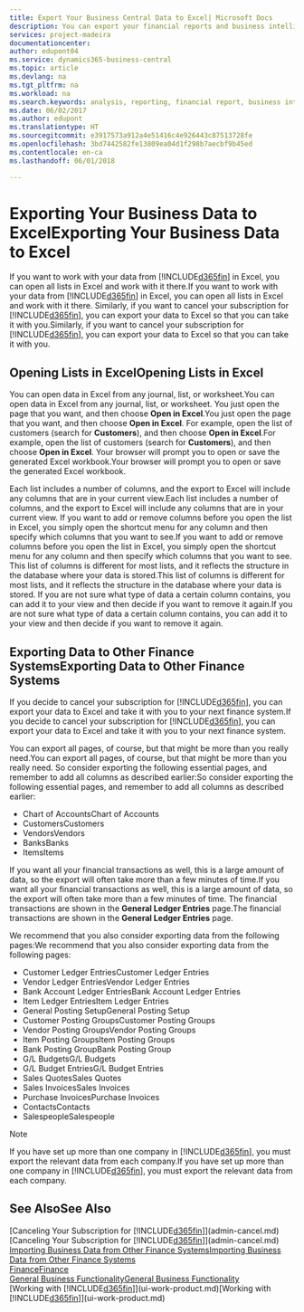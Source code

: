 ```yaml
---
title: Export Your Business Central Data to Excel| Microsoft Docs
description: You can export your financial reports and business intelligence data from Business Central  to Excel, or open your data in Excel.
services: project-madeira
documentationcenter: 
author: edupont04
ms.service: dynamics365-business-central
ms.topic: article
ms.devlang: na
ms.tgt_pltfrm: na
ms.workload: na
ms.search.keywords: analysis, reporting, financial report, business intelligence, BI, Excel
ms.date: 06/02/2017
ms.author: edupont
ms.translationtype: HT
ms.sourcegitcommit: e3917573a912a4e51416c4e926443c87513728fe
ms.openlocfilehash: 3bd7442582fe13809ea04d1f298b7aecbf9b45ed
ms.contentlocale: en-ca
ms.lasthandoff: 06/01/2018

---
```

# <a name="exporting-your-business-data-to-excel"></a><span data-ttu-id="c12df-103">Exporting Your Business Data to Excel</span><span class="sxs-lookup"><span data-stu-id="c12df-103">Exporting Your Business Data to Excel</span></span>
<span data-ttu-id="c12df-104">If you want to work with your data from [!INCLUDE[d365fin](includes/d365fin_md.md)] in Excel, you can open all lists in Excel and work with it there.</span><span class="sxs-lookup"><span data-stu-id="c12df-104">If you want to work with your data from [!INCLUDE[d365fin](includes/d365fin_md.md)] in Excel, you can open all lists in Excel and work with it there.</span></span> <span data-ttu-id="c12df-105">Similarly, if you want to cancel your subscription for [!INCLUDE[d365fin](includes/d365fin_md.md)], you can export your data to Excel so that you can take it with you.</span><span class="sxs-lookup"><span data-stu-id="c12df-105">Similarly, if you want to cancel your subscription for [!INCLUDE[d365fin](includes/d365fin_md.md)], you can export your data to Excel so that you can take it with you.</span></span>

## <a name="opening-lists-in-excel"></a><span data-ttu-id="c12df-106">Opening Lists in Excel</span><span class="sxs-lookup"><span data-stu-id="c12df-106">Opening Lists in Excel</span></span>
<span data-ttu-id="c12df-107">You can open data in Excel from any journal, list, or worksheet.</span><span class="sxs-lookup"><span data-stu-id="c12df-107">You can open data in Excel from any journal, list, or worksheet.</span></span> <span data-ttu-id="c12df-108">You just open the page that you want, and then choose **Open in Excel**.</span><span class="sxs-lookup"><span data-stu-id="c12df-108">You just open the page that you want, and then choose **Open in Excel**.</span></span> <span data-ttu-id="c12df-109">For example, open the list of customers (search for **Customers**), and then choose **Open in Excel**.</span><span class="sxs-lookup"><span data-stu-id="c12df-109">For example, open the list of customers (search for **Customers**), and then choose **Open in Excel**.</span></span> <span data-ttu-id="c12df-110">Your browser will prompt you to open or save the generated Excel workbook.</span><span class="sxs-lookup"><span data-stu-id="c12df-110">Your browser will prompt you to open or save the generated Excel workbook.</span></span>  

<span data-ttu-id="c12df-111">Each list includes a number of columns, and the export to Excel will include any columns that are in your current view.</span><span class="sxs-lookup"><span data-stu-id="c12df-111">Each list includes a number of columns, and the export to Excel will include any columns that are in your current view.</span></span> <span data-ttu-id="c12df-112">If you want to add or remove columns before you open the list in Excel, you simply open the shortcut menu for any column and then specify which columns that you want to see.</span><span class="sxs-lookup"><span data-stu-id="c12df-112">If you want to add or remove columns before you open the list in Excel, you simply open the shortcut menu for any column and then specify which columns that you want to see.</span></span> <span data-ttu-id="c12df-113">This list of columns is different for most lists, and it reflects the structure in the database where your data is stored.</span><span class="sxs-lookup"><span data-stu-id="c12df-113">This list of columns is different for most lists, and it reflects the structure in the database where your data is stored.</span></span> <span data-ttu-id="c12df-114">If you are not sure what type of data a certain column contains, you can add it to your view and then decide if you want to remove it again.</span><span class="sxs-lookup"><span data-stu-id="c12df-114">If you are not sure what type of data a certain column contains, you can add it to your view and then decide if you want to remove it again.</span></span>  

## <a name="exporting-data-to-other-finance-systems"></a><span data-ttu-id="c12df-115">Exporting Data to Other Finance Systems</span><span class="sxs-lookup"><span data-stu-id="c12df-115">Exporting Data to Other Finance Systems</span></span>
<span data-ttu-id="c12df-116">If you decide to cancel your subscription for [!INCLUDE[d365fin](includes/d365fin_md.md)], you can export your data to Excel and take it with you to your next finance system.</span><span class="sxs-lookup"><span data-stu-id="c12df-116">If you decide to cancel your subscription for [!INCLUDE[d365fin](includes/d365fin_md.md)], you can export your data to Excel and take it with you to your next finance system.</span></span>  

<span data-ttu-id="c12df-117">You can export all pages, of course, but that might be more than you really need.</span><span class="sxs-lookup"><span data-stu-id="c12df-117">You can export all pages, of course, but that might be more than you really need.</span></span> <span data-ttu-id="c12df-118">So consider exporting the following essential pages, and remember to add all columns as described earlier:</span><span class="sxs-lookup"><span data-stu-id="c12df-118">So consider exporting the following essential pages, and remember to add all columns as described earlier:</span></span>  

* <span data-ttu-id="c12df-119">Chart of Accounts</span><span class="sxs-lookup"><span data-stu-id="c12df-119">Chart of Accounts</span></span>  
* <span data-ttu-id="c12df-120">Customers</span><span class="sxs-lookup"><span data-stu-id="c12df-120">Customers</span></span>  
* <span data-ttu-id="c12df-121">Vendors</span><span class="sxs-lookup"><span data-stu-id="c12df-121">Vendors</span></span>  
* <span data-ttu-id="c12df-122">Banks</span><span class="sxs-lookup"><span data-stu-id="c12df-122">Banks</span></span>  
* <span data-ttu-id="c12df-123">Items</span><span class="sxs-lookup"><span data-stu-id="c12df-123">Items</span></span>  

<span data-ttu-id="c12df-124">If you want all your financial transactions as well, this is a large amount of data, so the export will often take more than a few minutes of time.</span><span class="sxs-lookup"><span data-stu-id="c12df-124">If you want all your financial transactions as well, this is a large amount of data, so the export will often take more than a few minutes of time.</span></span> <span data-ttu-id="c12df-125">The financial transactions are shown in the **General Ledger Entries** page.</span><span class="sxs-lookup"><span data-stu-id="c12df-125">The financial transactions are shown in the **General Ledger Entries** page.</span></span>  

<span data-ttu-id="c12df-126">We recommend that you also consider exporting data from the following pages:</span><span class="sxs-lookup"><span data-stu-id="c12df-126">We recommend that you also consider exporting data from the following pages:</span></span>  

* <span data-ttu-id="c12df-127">Customer Ledger Entries</span><span class="sxs-lookup"><span data-stu-id="c12df-127">Customer Ledger Entries</span></span>  
* <span data-ttu-id="c12df-128">Vendor Ledger Entries</span><span class="sxs-lookup"><span data-stu-id="c12df-128">Vendor Ledger Entries</span></span>  
* <span data-ttu-id="c12df-129">Bank Account Ledger Entries</span><span class="sxs-lookup"><span data-stu-id="c12df-129">Bank Account Ledger Entries</span></span>  
* <span data-ttu-id="c12df-130">Item Ledger Entries</span><span class="sxs-lookup"><span data-stu-id="c12df-130">Item Ledger Entries</span></span>  
* <span data-ttu-id="c12df-131">General Posting Setup</span><span class="sxs-lookup"><span data-stu-id="c12df-131">General Posting Setup</span></span>  
* <span data-ttu-id="c12df-132">Customer Posting Groups</span><span class="sxs-lookup"><span data-stu-id="c12df-132">Customer Posting Groups</span></span>  
* <span data-ttu-id="c12df-133">Vendor Posting Groups</span><span class="sxs-lookup"><span data-stu-id="c12df-133">Vendor Posting Groups</span></span>  
* <span data-ttu-id="c12df-134">Item Posting Groups</span><span class="sxs-lookup"><span data-stu-id="c12df-134">Item Posting Groups</span></span>  
* <span data-ttu-id="c12df-135">Bank Posting Group</span><span class="sxs-lookup"><span data-stu-id="c12df-135">Bank Posting Group</span></span>  
* <span data-ttu-id="c12df-136">G/L Budgets</span><span class="sxs-lookup"><span data-stu-id="c12df-136">G/L Budgets</span></span>  
* <span data-ttu-id="c12df-137">G/L Budget Entries</span><span class="sxs-lookup"><span data-stu-id="c12df-137">G/L Budget Entries</span></span>  
* <span data-ttu-id="c12df-138">Sales Quotes</span><span class="sxs-lookup"><span data-stu-id="c12df-138">Sales Quotes</span></span>  
* <span data-ttu-id="c12df-139">Sales Invoices</span><span class="sxs-lookup"><span data-stu-id="c12df-139">Sales Invoices</span></span>  
* <span data-ttu-id="c12df-140">Purchase Invoices</span><span class="sxs-lookup"><span data-stu-id="c12df-140">Purchase Invoices</span></span>  
* <span data-ttu-id="c12df-141">Contacts</span><span class="sxs-lookup"><span data-stu-id="c12df-141">Contacts</span></span>  
* <span data-ttu-id="c12df-142">Salespeople</span><span class="sxs-lookup"><span data-stu-id="c12df-142">Salespeople</span></span>  

> [!NOTE]  
>   <span data-ttu-id="c12df-143">If you have set up more than one company in [!INCLUDE[d365fin](includes/d365fin_md.md)], you must export the relevant data from each company.</span><span class="sxs-lookup"><span data-stu-id="c12df-143">If you have set up more than one company in [!INCLUDE[d365fin](includes/d365fin_md.md)], you must export the relevant data from each company.</span></span>

## <a name="see-also"></a><span data-ttu-id="c12df-144">See Also</span><span class="sxs-lookup"><span data-stu-id="c12df-144">See Also</span></span>
<span data-ttu-id="c12df-145">[Canceling Your Subscription for [!INCLUDE[d365fin](includes/d365fin_md.md)]](admin-cancel.md)</span><span class="sxs-lookup"><span data-stu-id="c12df-145">[Canceling Your Subscription for [!INCLUDE[d365fin](includes/d365fin_md.md)]](admin-cancel.md)</span></span>  
[<span data-ttu-id="c12df-146">Importing Business Data from Other Finance Systems</span><span class="sxs-lookup"><span data-stu-id="c12df-146">Importing Business Data from Other Finance Systems</span></span>](across-import-data-configuration-packages.md)  
[<span data-ttu-id="c12df-147">Finance</span><span class="sxs-lookup"><span data-stu-id="c12df-147">Finance</span></span>](finance.md)  
[<span data-ttu-id="c12df-148">General Business Functionality</span><span class="sxs-lookup"><span data-stu-id="c12df-148">General Business Functionality</span></span>](ui-across-business-areas.md)  
<span data-ttu-id="c12df-149">[Working with [!INCLUDE[d365fin](includes/d365fin_md.md)]](ui-work-product.md)</span><span class="sxs-lookup"><span data-stu-id="c12df-149">[Working with [!INCLUDE[d365fin](includes/d365fin_md.md)]](ui-work-product.md)</span></span>  

